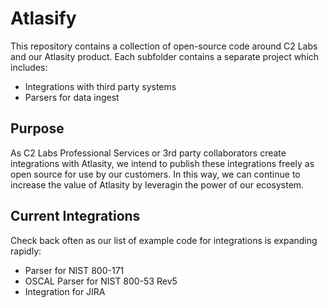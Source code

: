 # Atlasify

This repository contains a collection of open-source code around C2 Labs and our Atlasity product.  Each subfolder contains a separate project which includes:

- Integrations with third party systems
- Parsers for data ingest

## Purpose

As C2 Labs Professional Services or 3rd party collaborators create integrations with Atlasity, we intend to publish these integrations freely as open source for use by our customers.  In this way, we can continue to increase the value of Atlasity by leveragin the power of our ecosystem.

## Current Integrations

Check back often as our list of example code for integrations is expanding rapidly:

- Parser for NIST 800-171
- OSCAL Parser for NIST 800-53 Rev5
- Integration for JIRA
